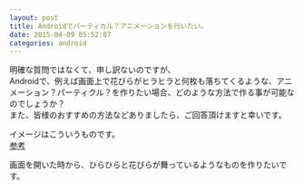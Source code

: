 ```yaml
---
layout: post
title: Androidでパーティカル？アニメーションを行いたい。
date: 2015-04-09 05:52:07
categories: android
---
```

<!-- {% raw %} -->
<p>明確な質問ではなくて、申し訳ないのですが、 <br>
Androidで、例えば画面上で花びらがヒラヒラと何枚も落ちてくるような、アニメーション？パーティクル？を作りたい場合、どのような方法で作る事が可能なのでしょうか？ <br>
また、皆様のおすすめの方法などありましたら、ご回答頂けますと幸いです。 </p>

<p>イメージはこういうものです。 <br>
<a href="http://kafe3232.exblog.jp/21077016/" rel="nofollow">参考</a> </p>

<p>画面を開いた時から、ひらひらと花びらが舞っているようなものを作りたいです。</p>
<!-- {% endraw %} -->
